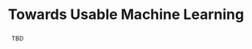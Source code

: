 --- 
key: kalyan
speaker: Kalyan Veeramachaneni
website: https://sites.google.com/view/jpei/jian-peis-homepage
affiliation: Massachusetts Institute of Technology
title: Towards Usable Machine Learning
time: 1:10pm - 2:10pm
picture: kalyan.jpg
picture-note: Kalyan Veeramachaneni
slides: 
bio: |
    Dr. Kalyan Veeramachaneni is a Principal Research Scientist at the Laboratory for Information and Decision System (LIDS) at MIT. He directs a research group called Data to AI in the new MIT Schwarzman College of Computing. His group focuses on building large-scale AI systems that work alongside humans, continuously learning from data, generating predictions and integrating those predictions into human decision-making. The group develops foundational algorithms, abstractions, and systems to enable these three tasks at scale. Algorithms, systems and open-source software developed by the group are deployed for applications in the financial, medical, and education sectors.   Kalyan was the co-founder of PatternEx (acq. by Corelight), a cybersecurity company that adapts machine learning models based on real-time analyst feedback. He was also the co-founder of FeatureLabs (acq. by Alteryx), a data science automation company. He is currently a co-founder of DataCebo which focuses on improving data access and availability through synthetic data generation. Kalyan has published over 70 publications and his work on AI-driven solutions for data science and cybersecurity has been covered by major media outlets, including the Washington Post, CBS News, Wired, Forbes and Newsweek. He received his Masters in Computer Engineering and Ph.D in Electrical Engineering in 2009, both from Syracuse University. He joined MIT in 2009. 

 
abstract: |
    TBD
---